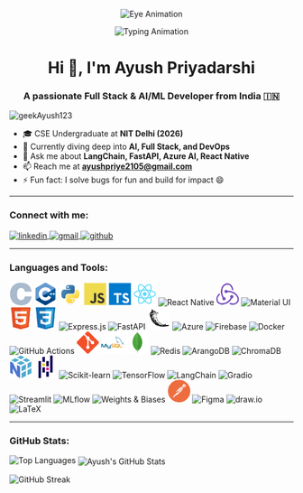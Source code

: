 <!-- Eye Opening Animation (GIF) -->
<p align="center">
  <img src="https://i.imgur.com/XUrPife.gif" width="120px" alt="Eye Animation" />
</p>
<p align="center">
  <img src="https://readme-typing-svg.demolab.com/?lines=Still%20a%20student,%20already%20a%10builder!&center=true&size=20&color=007ACC&pause=1000" alt="Typing Animation" />
</p>

<h1 align="center">Hi 👋, I'm Ayush Priyadarshi</h1>
<h3 align="center">A passionate Full Stack & AI/ML Developer from India 🇮🇳</h3>

<p align="left"> 
  <img src="https://komarev.com/ghpvc/?username=geekAyush123&label=Profile%20views&color=0e75b6&style=flat" alt="geekAyush123" /> 
</p>

- 🎓 CSE Undergraduate at **NIT Delhi (2026)**  
- 🌱 Currently diving deep into **AI, Full Stack, and DevOps**  
- 💬 Ask me about **LangChain, FastAPI, Azure AI, React Native**  
- 📫 Reach me at **ayushpriye2105@gmail.com**  
- ⚡ Fun fact: I solve bugs for fun and build for impact 😄

---

<h3 align="left">Connect with me:</h3>
<p align="left">
  <a href="https://www.linkedin.com/in/ayush-priyadarshi-9481b9282/" target="blank">
    <img align="center" src="https://raw.githubusercontent.com/rahuldkjain/github-profile-readme-generator/master/src/images/icons/Social/linked-in-alt.svg" alt="linkedin" height="30" width="40" />
  </a>
  <a href="mailto:ayushpriye2105@gmail.com" target="blank">
    <img align="center" src="https://cdn-icons-png.flaticon.com/512/732/732200.png" alt="gmail" height="30" width="40" />
  </a>
  <a href="https://github.com/geekAyush123" target="blank">
    <img align="center" src="https://raw.githubusercontent.com/rahuldkjain/github-profile-readme-generator/master/src/images/icons/Social/github.svg" alt="github" height="30" width="40" />
  </a>
</p>

---

<h3 align="left">Languages and Tools:</h3>
<p align="left">
  <!-- Programming Languages -->
  <img src="https://raw.githubusercontent.com/devicons/devicon/master/icons/c/c-original.svg" width="40" height="40" alt="C"/>
  <img src="https://raw.githubusercontent.com/devicons/devicon/master/icons/cplusplus/cplusplus-original.svg" width="40" height="40" alt="C++"/>
  <img src="https://raw.githubusercontent.com/devicons/devicon/master/icons/python/python-original.svg" width="40" height="40" alt="Python"/>
  <img src="https://raw.githubusercontent.com/devicons/devicon/master/icons/javascript/javascript-original.svg" width="40" height="40" alt="JavaScript"/>
  <img src="https://raw.githubusercontent.com/devicons/devicon/master/icons/typescript/typescript-original.svg" width="40" height="40" alt="TypeScript"/>

  <!-- Web/App Dev -->
  <img src="https://raw.githubusercontent.com/devicons/devicon/master/icons/react/react-original.svg" width="40" height="40" alt="React"/>
  <img src="https://reactnative.dev/img/header_logo.svg" width="40" height="40" alt="React Native"/>
  <img src="https://raw.githubusercontent.com/devicons/devicon/master/icons/redux/redux-original.svg" width="40" height="40" alt="Redux"/>
  <img src="https://cdn.worldvectorlogo.com/logos/material-ui-1.svg" width="40" height="40" alt="Material UI"/>
  <img src="https://raw.githubusercontent.com/devicons/devicon/master/icons/html5/html5-original.svg" width="40" height="40" alt="HTML"/>
  <img src="https://raw.githubusercontent.com/devicons/devicon/master/icons/css3/css3-original.svg" width="40" height="40" alt="CSS"/>
  <img src="https://cdn.worldvectorlogo.com/logos/express-109.svg" width="40" height="40" alt="Express.js"/>
  <img src="https://cdn.worldvectorlogo.com/logos/fastapi.svg" width="40" height="40" alt="FastAPI"/>
  <img src="https://raw.githubusercontent.com/devicons/devicon/master/icons/flask/flask-original.svg" width="40" height="40" alt="Flask"/>

  <!-- Cloud & DevOps -->
  <img src="https://www.vectorlogo.zone/logos/microsoft_azure/microsoft_azure-icon.svg" width="40" height="40" alt="Azure"/>
  <img src="https://www.vectorlogo.zone/logos/firebase/firebase-icon.svg" width="40" height="40" alt="Firebase"/>
  <img src="https://cdn.worldvectorlogo.com/logos/docker.svg" width="40" height="40" alt="Docker"/>
  <img src="https://github.com/github.png" width="40" height="40" alt="GitHub Actions"/>
  <img src="https://raw.githubusercontent.com/devicons/devicon/master/icons/git/git-original.svg" width="40" height="40" alt="Git"/>

  <!-- Databases -->
  <img src="https://raw.githubusercontent.com/devicons/devicon/master/icons/mysql/mysql-original-wordmark.svg" width="40" height="40" alt="SQL"/>
  <img src="https://raw.githubusercontent.com/devicons/devicon/master/icons/mongodb/mongodb-original.svg" width="40" height="40" alt="MongoDB"/>
  <img src="https://cdn.jsdelivr.net/gh/devicons/devicon/icons/redis/redis-original.svg" width="40" height="40" alt="Redis"/>
  <img src="https://seeklogo.com/images/A/arangoDB-logo-7B15389C1D-seeklogo.com.png" width="40" height="40" alt="ArangoDB"/>
  <img src="https://avatars.githubusercontent.com/u/125786763?s=200&v=4" width="40" height="40" alt="ChromaDB"/>

  <!-- AI/ML & MLOps -->
  <img src="https://raw.githubusercontent.com/devicons/devicon/master/icons/numpy/numpy-original.svg" width="40" height="40" alt="NumPy"/>
  <img src="https://raw.githubusercontent.com/devicons/devicon/master/icons/pandas/pandas-original.svg" width="40" height="40" alt="Pandas"/>
  <img src="https://upload.wikimedia.org/wikipedia/commons/4/45/Scikit_learn_logo_small.svg" width="40" height="40" alt="Scikit-learn"/>
  <img src="https://www.vectorlogo.zone/logos/tensorflow/tensorflow-icon.svg" width="40" height="40" alt="TensorFlow"/>
  <img src="https://avatars.githubusercontent.com/u/104967969?s=200&v=4" width="40" height="40" alt="LangChain"/>
  <img src="https://avatars.githubusercontent.com/u/64777509?s=200&v=4" width="40" height="40" alt="Gradio"/>
  <img src="https://streamlit.io/images/brand/streamlit-logo-primary-colormark-darktext.png" width="40" height="40" alt="Streamlit"/>
  <img src="https://mlflow.org/docs/latest/_static/MLflow-logo-final-black.png" width="40" height="40" alt="MLflow"/>
  <img src="https://wandb.ai/favicon.ico" width="40" height="40" alt="Weights & Biases"/>

  <!-- Utilities -->
  <img src="https://raw.githubusercontent.com/devicons/devicon/master/icons/postman/postman-icon.svg" width="40" height="40" alt="Postman"/>
  <img src="https://upload.wikimedia.org/wikipedia/commons/3/33/Figma-logo.svg" width="40" height="40" alt="Figma"/>
  <img src="https://camo.githubusercontent.com/372302b4309929e46e3c38e69a4e4e85e2c15c98aafcc2ab9d2345c3b2797940/68747470733a2f2f6173736574732e676574706f73746d616e2e636f6d2f76696577666f72756d2f61626f75742f706f73746d616e2d6c6f676f2d34356531393762396233633932303733663864376632653530386566303834662e706e67" width="40" height="40" alt="draw.io"/>
  <img src="https://upload.wikimedia.org/wikipedia/commons/5/55/LaTeX_project_logo_bird.svg" width="40" height="40" alt="LaTeX"/>
</p>

---

<h3 align="left">GitHub Stats:</h3>

<p>
  <img align="left" src="https://github-readme-stats.vercel.app/api/top-langs?username=geekAyush123&show_icons=true&locale=en&layout=compact" alt="Top Languages" />
</p>

<p>&nbsp;<img align="center" src="https://github-readme-stats.vercel.app/api?username=geekAyush123&show_icons=true&locale=en" alt="Ayush's GitHub Stats" /></p>

<p><img align="center" src="https://github-readme-streak-stats.herokuapp.com/?user=geekAyush123&" alt="GitHub Streak" /></p>